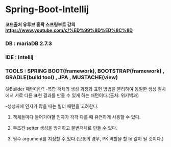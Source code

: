 # Spring-Boot-Intellij
#### 코드출처  유투브 홍팍 스프링부트 강의 https://www.youtube.com/c/%ED%99%8D%ED%8C%8D

### DB : mariaDB 2.7.3
### IDE : Intellij 
### TOOLS : SPRING BOOT(framework), BOOTSTRAP(framework) , GRADLE(build tool) , JPA , MUSTACHE(view)






@Builder 패턴이란?
-복합 객체의 생성 과정과 표현 방법을 분리하여 동일한 생성 절차에서 서로 다른 표현 결과를 만들 수
있게 하는 패턴이다.(출처: 위키백과)

-생성자에 인자가 많을 때는 빌더 패턴을 고려한다.
1. 객체들마다 들어가야할 인자가 각각 다를 때 유연하게 사용할 수 있다.

2. 무조건 setter 생성을 방지하고 불변객체로 만들 수 있다.

3. 필수 argument를 지정할 수 있다.(보통의 경우, PK 역할을 할 Id 값이 될 것이다.)
 
